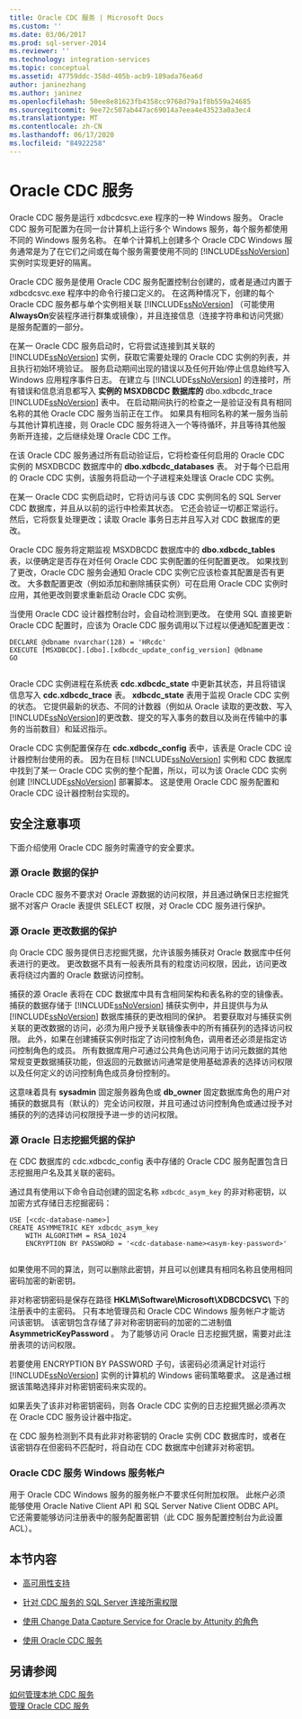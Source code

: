 ```yaml
---
title: Oracle CDC 服务 | Microsoft Docs
ms.custom: ''
ms.date: 03/06/2017
ms.prod: sql-server-2014
ms.reviewer: ''
ms.technology: integration-services
ms.topic: conceptual
ms.assetid: 47759ddc-358d-405b-acb9-189ada76ea6d
author: janinezhang
ms.author: janinez
ms.openlocfilehash: 50ee8e81623fb4358cc9768d79a1f8b559a24685
ms.sourcegitcommit: 9ee72c507ab447ac69014a7eea4e43523a0a3ec4
ms.translationtype: MT
ms.contentlocale: zh-CN
ms.lasthandoff: 06/17/2020
ms.locfileid: "84922258"
---
```

# <a name="the-oracle-cdc-service"></a>Oracle CDC 服务
  Oracle CDC 服务是运行 xdbcdcsvc.exe 程序的一种 Windows 服务。 Oracle CDC 服务可配置为在同一台计算机上运行多个 Windows 服务，每个服务都使用不同的 Windows 服务名称。 在单个计算机上创建多个 Oracle CDC Windows 服务通常是为了在它们之间或在每个服务需要使用不同的 [!INCLUDE[ssNoVersion](../../includes/ssnoversion-md.md)] 实例时实现更好的隔离。  
  
 Oracle CDC 服务是使用 Oracle CDC 服务配置控制台创建的，或者是通过内置于 xdbcdcsvc.exe 程序中的命令行接口定义的。 在这两种情况下，创建的每个 Oracle CDC 服务都与单个实例相关联 [!INCLUDE[ssNoVersion](../../includes/ssnoversion-md.md)] （可能使用**AlwaysOn**安装程序进行群集或镜像），并且连接信息（连接字符串和访问凭据）是服务配置的一部分。  
  
 在某一 Oracle CDC 服务启动时，它将尝试连接到其关联的 [!INCLUDE[ssNoVersion](../../includes/ssnoversion-md.md)] 实例，获取它需要处理的 Oracle CDC 实例的列表，并且执行初始环境验证。 服务启动期间出现的错误以及任何开始/停止信息始终写入 Windows 应用程序事件日志。 在建立与 [!INCLUDE[ssNoVersion](../../includes/ssnoversion-md.md)] 的连接时，所有错误和信息消息都写入 **实例的 MSXDBCDC 数据库的** dbo.xdbcdc_trace [!INCLUDE[ssNoVersion](../../includes/ssnoversion-md.md)] 表中。 在启动期间执行的检查之一是验证没有具有相同名称的其他 Oracle CDC 服务当前正在工作。 如果具有相同名称的某一服务当前与其他计算机连接，则 Oracle CDC 服务将进入一个等待循环，并且等待其他服务断开连接，之后继续处理 Oracle CDC 工作。  
  
 在该 Oracle CDC 服务通过所有启动验证后，它将检查任何启用的 Oracle CDC 实例的 MSXDBCDC 数据库中的 **dbo.xdbcdc_databases** 表。 对于每个已启用的 Oracle CDC 实例，该服务将启动一个子进程来处理该 Oracle CDC 实例。  
  
 在某一 Oracle CDC 实例启动时，它将访问与该 CDC 实例同名的 SQL Server CDC 数据库，并且从以前的运行中检索其状态。 它还会验证一切都正常运行。 然后，它将恢复处理更改；读取 Oracle 事务日志并且写入对 CDC 数据库的更改。  
  
 Oracle CDC 服务将定期监视 MSXDBCDC 数据库中的 **dbo.xdbcdc_tables** 表，以便确定是否存在对任何 Oracle CDC 实例配置的任何配置更改。 如果找到了更改，Oracle CDC 服务会通知 Oracle CDC 实例它应该检查其配置是否有更改。 大多数配置更改（例如添加和删除捕获实例）可在启用 Oracle CDC 实例时应用，其他更改则要求重新启动 Oracle CDC 实例。  
  
 当使用 Oracle CDC 设计器控制台时，会自动检测到更改。 在使用 SQL 直接更新 Oracle CDC 配置时，应该为 Oracle CDC 服务调用以下过程以便通知配置更改：  
  
```  
DECLARE @dbname nvarchar(128) = 'HRcdc'  
EXECUTE [MSXDBCDC].[dbo].[xdbcdc_update_config_version] @dbname  
GO  
  
```  
  
 Oracle CDC 实例进程在系统表 **cdc.xdbcdc_state** 中更新其状态，并且将错误信息写入 **cdc.xdbcdc_trace** 表。 **xdbcdc_state** 表用于监视 Oracle CDC 实例的状态。 它提供最新的状态、不同的计数器（例如从 Oracle 读取的更改数、写入 [!INCLUDE[ssNoVersion](../../includes/ssnoversion-md.md)]的更改数、提交的写入事务的数目以及尚在传输中的事务的当前数目）和延迟指示。  
  
 Oracle CDC 实例配置保存在 **cdc.xdbcdc_config** 表中，该表是 Oracle CDC 设计器控制台使用的表。 因为在目标 [!INCLUDE[ssNoVersion](../../includes/ssnoversion-md.md)] 实例和 CDC 数据库中找到了某一 Oracle CDC 实例的整个配置，所以，可以为该 Oracle CDC 实例创建 [!INCLUDE[ssNoVersion](../../includes/ssnoversion-md.md)] 部署脚本。 这是使用 Oracle CDC 服务配置和 Oracle CDC 设计器控制台实现的。  
  
## <a name="security-considerations"></a>安全注意事项  
 下面介绍使用 Oracle CDC 服务时需遵守的安全要求。  
  
### <a name="protection-of-source-oracle-data"></a>源 Oracle 数据的保护  
 Oracle CDC 服务不要求对 Oracle 源数据的访问权限，并且通过确保日志挖掘凭据不对客户 Oracle 表提供 SELECT 权限，对 Oracle CDC 服务进行保护。  
  
### <a name="protection-of-source-oracle-change-data"></a>源 Oracle 更改数据的保护  
 向 Oracle CDC 服务提供日志挖掘凭据，允许该服务捕获对 Oracle 数据库中任何表进行的更改。 更改数据不具有一般表所具有的粒度访问权限，因此，访问更改表将绕过内置的 Oracle 数据访问控制。  
  
 捕获的源 Oracle 表将在 CDC 数据库中具有含相同架构和表名称的空的镜像表。 捕获的数据存储于 [!INCLUDE[ssNoVersion](../../includes/ssnoversion-md.md)] 捕获实例中，并且提供与为从 [!INCLUDE[ssNoVersion](../../includes/ssnoversion-md.md)] 数据库捕获的更改相同的保护。 若要获取对与捕获实例关联的更改数据的访问，必须为用户授予关联镜像表中的所有捕获列的选择访问权限。 此外，如果在创建捕获实例时指定了访问控制角色，调用者还必须是指定访问控制角色的成员。 所有数据库用户可通过公共角色访问用于访问元数据的其他常规变更数据捕获功能，但返回的元数据访问通常是使用基础源表的选择访问权限以及任何定义的访问控制角色成员身份控制的。  
  
 这意味着具有 **sysadmin** 固定服务器角色或 **db_owner** 固定数据库角色的用户对捕获的数据具有（默认的）完全访问权限，并且可通过访问控制角色或通过授予对捕获的列的选择访问权限授予进一步的访问权限。  
  
### <a name="protection-of-source-oracle-log-mining-credentials"></a>源 Oracle 日志挖掘凭据的保护  
 在 CDC 数据库的 cdc.xdbcdc_config 表中存储的 Oracle CDC 服务配置包含日志挖掘用户名及其关联的密码。  
  
 通过具有使用以下命令自动创建的固定名称 `xdbcdc_asym_key` 的非对称密钥，以加密方式存储日志挖掘密码：  
  
```  
USE [<cdc-database-name>]  
CREATE ASYMMETRIC KEY xdbcdc_asym_key  
    WITH ALGORITHM = RSA_1024  
    ENCRYPTION BY PASSWORD = '<cdc-database-name><asym-key-password>'  
  
```  
  
 如果使用不同的算法，则可以删除此密钥，并且可以创建具有相同名称且使用相同密码加密的新密钥。  
  
 非对称密钥密码是保存在路径 **HKLM\Software\Microsoft\XDBCDCSVC\\<service-name>** 下的注册表中的主密码。 只有本地管理员和 Oracle CDC Windows 服务帐户才能访问该密钥。 该密钥包含存储了非对称密钥密码的加密的二进制值 **AsymmetricKeyPassword** 。 为了能够访问 Oracle 日志挖掘凭据，需要对此注册表项的访问权限。  
  
 若要使用 ENCRYPTION BY PASSWORD 子句，该密码必须满足针对运行 [!INCLUDE[ssNoVersion](../../includes/ssnoversion-md.md)] 实例的计算机的 Windows 密码策略要求。 这是通过根据该策略选择非对称密钥密码来实现的。  
  
 如果丢失了该非对称密钥密码，则各 Oracle CDC 实例的日志挖掘凭据必须再次在 Oracle CDC 服务设计器中指定。  
  
 在 CDC 服务检测到不具有此非对称密钥的 Oracle 实例 CDC 数据库时，或者在该密钥存在但密码不匹配时，将自动在 CDC 数据库中创建非对称密钥。  
  
### <a name="oracle-cdc-service-windows-service-account"></a>Oracle CDC 服务 Windows 服务帐户  
 用于 Oracle CDC Windows 服务的服务帐户不要求任何附加权限。 此帐户必须能够使用 Oracle Native Client API 和 SQL Server Native Client ODBC API。 它还需要能够访问注册表中的服务配置密钥（此 CDC 服务配置控制台为此设置 ACL）。  
  
## <a name="in-this-section"></a>本节内容  
  
-   [高可用性支持](high-availability-support.md)  
  
-   [针对 CDC 服务的 SQL Server 连接所需权限](sql-server-connection-required-permissions-for-the-cdc-service.md)  
  
-   [使用 Change Data Capture Service for Oracle by Attunity 的角色](user-roles.md)  
  
-   [使用 Oracle CDC 服务](the-oracle-cdc-service.md)  
  
## <a name="see-also"></a>另请参阅  
 [如何管理本地 CDC 服务](how-to-manage-a-local-cdc-service.md)   
 [管理 Oracle CDC 服务](manage-an-oracle-cdc-service.md)  
  
  
